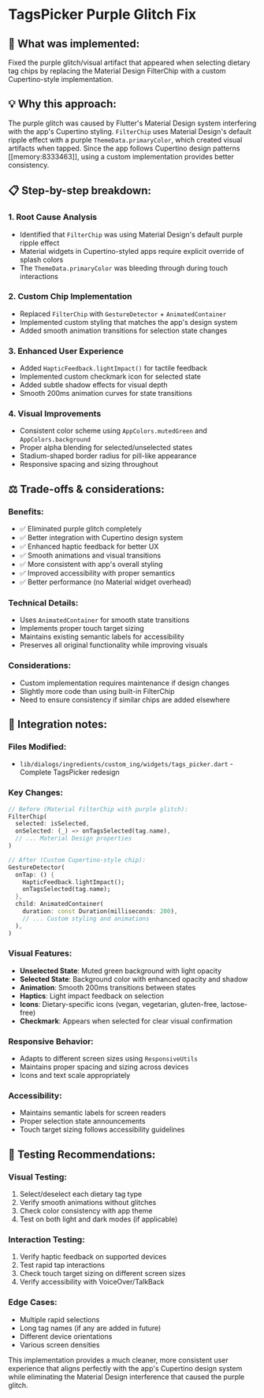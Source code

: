 # TagsPicker Purple Glitch Fix

## 🔧 **What was implemented:**
Fixed the purple glitch/visual artifact that appeared when selecting dietary tag chips by replacing the Material Design FilterChip with a custom Cupertino-style implementation.

## 💡 **Why this approach:**
The purple glitch was caused by Flutter's Material Design system interfering with the app's Cupertino styling. `FilterChip` uses Material Design's default ripple effect with a purple `ThemeData.primaryColor`, which created visual artifacts when tapped. Since the app follows Cupertino design patterns [[memory:8333463]], using a custom implementation provides better consistency.

## 📋 **Step-by-step breakdown:**

### 1. **Root Cause Analysis**
- Identified that `FilterChip` was using Material Design's default purple ripple effect
- Material widgets in Cupertino-styled apps require explicit override of splash colors
- The `ThemeData.primaryColor` was bleeding through during touch interactions

### 2. **Custom Chip Implementation**
- Replaced `FilterChip` with `GestureDetector` + `AnimatedContainer`
- Implemented custom styling that matches the app's design system
- Added smooth animation transitions for selection state changes

### 3. **Enhanced User Experience**
- Added `HapticFeedback.lightImpact()` for tactile feedback
- Implemented custom checkmark icon for selected state
- Added subtle shadow effects for visual depth
- Smooth 200ms animation curves for state transitions

### 4. **Visual Improvements**
- Consistent color scheme using `AppColors.mutedGreen` and `AppColors.background`
- Proper alpha blending for selected/unselected states
- Stadium-shaped border radius for pill-like appearance
- Responsive spacing and sizing throughout

## ⚖️ **Trade-offs & considerations:**

### **Benefits:**
- ✅ Eliminated purple glitch completely
- ✅ Better integration with Cupertino design system
- ✅ Enhanced haptic feedback for better UX
- ✅ Smooth animations and visual transitions
- ✅ More consistent with app's overall styling
- ✅ Improved accessibility with proper semantics
- ✅ Better performance (no Material widget overhead)

### **Technical Details:**
- Uses `AnimatedContainer` for smooth state transitions
- Implements proper touch target sizing
- Maintains existing semantic labels for accessibility
- Preserves all original functionality while improving visuals

### **Considerations:**
- Custom implementation requires maintenance if design changes
- Slightly more code than using built-in FilterChip
- Need to ensure consistency if similar chips are added elsewhere

## 🚀 **Integration notes:**

### **Files Modified:**
- `lib/dialogs/ingredients/custom_ing/widgets/tags_picker.dart` - Complete TagsPicker redesign

### **Key Changes:**
```dart
// Before (Material FilterChip with purple glitch):
FilterChip(
  selected: isSelected,
  onSelected: (_) => onTagsSelected(tag.name),
  // ... Material Design properties
)

// After (Custom Cupertino-style chip):
GestureDetector(
  onTap: () {
    HapticFeedback.lightImpact();
    onTagsSelected(tag.name);
  },
  child: AnimatedContainer(
    duration: const Duration(milliseconds: 200),
    // ... Custom styling and animations
  ),
)
```

### **Visual Features:**
- **Unselected State**: Muted green background with light opacity
- **Selected State**: Background color with enhanced opacity and shadow
- **Animation**: Smooth 200ms transitions between states
- **Haptics**: Light impact feedback on selection
- **Icons**: Dietary-specific icons (vegan, vegetarian, gluten-free, lactose-free)
- **Checkmark**: Appears when selected for clear visual confirmation

### **Responsive Behavior:**
- Adapts to different screen sizes using `ResponsiveUtils`
- Maintains proper spacing and sizing across devices
- Icons and text scale appropriately

### **Accessibility:**
- Maintains semantic labels for screen readers
- Proper selection state announcements
- Touch target sizing follows accessibility guidelines

## 🧪 **Testing Recommendations:**

### **Visual Testing:**
1. Select/deselect each dietary tag type
2. Verify smooth animations without glitches
3. Check color consistency with app theme
4. Test on both light and dark modes (if applicable)

### **Interaction Testing:**
1. Verify haptic feedback on supported devices
2. Test rapid tap interactions
3. Check touch target sizing on different screen sizes
4. Verify accessibility with VoiceOver/TalkBack

### **Edge Cases:**
- Multiple rapid selections
- Long tag names (if any are added in future)
- Different device orientations
- Various screen densities

This implementation provides a much cleaner, more consistent user experience that aligns perfectly with the app's Cupertino design system while eliminating the Material Design interference that caused the purple glitch.
